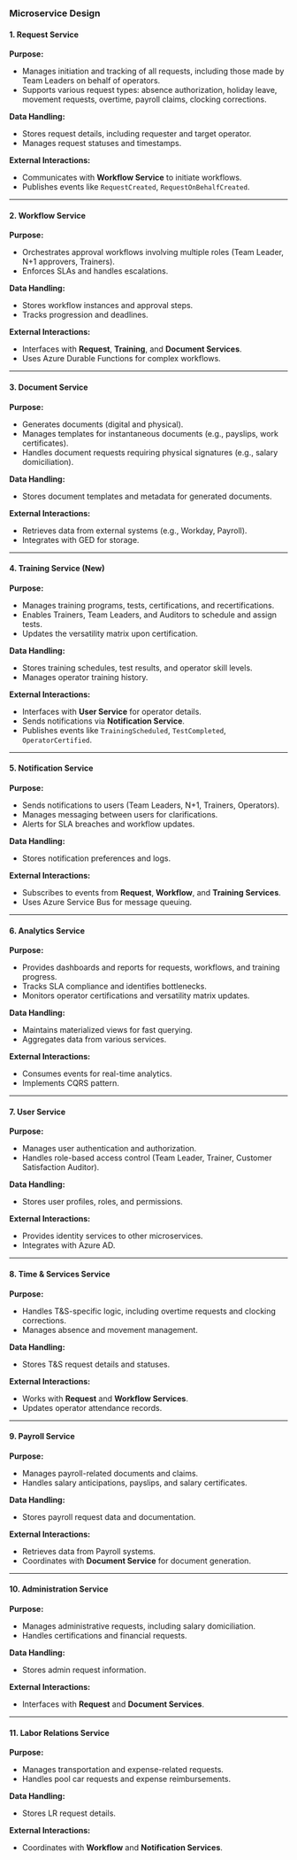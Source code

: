 ### Microservice Design

#### 1. **Request Service**

**Purpose:**

- Manages initiation and tracking of all requests, including those made by Team Leaders on behalf of operators.
- Supports various request types: absence authorization, holiday leave, movement requests, overtime, payroll claims, clocking corrections.

**Data Handling:**

- Stores request details, including requester and target operator.
- Manages request statuses and timestamps.

**External Interactions:**

- Communicates with **Workflow Service** to initiate workflows.
- Publishes events like `RequestCreated`, `RequestOnBehalfCreated`.

---

#### 2. **Workflow Service**

**Purpose:**

- Orchestrates approval workflows involving multiple roles (Team Leader, N+1 approvers, Trainers).
- Enforces SLAs and handles escalations.

**Data Handling:**

- Stores workflow instances and approval steps.
- Tracks progression and deadlines.

**External Interactions:**

- Interfaces with **Request**, **Training**, and **Document Services**.
- Uses Azure Durable Functions for complex workflows.

---

#### 3. **Document Service**

**Purpose:**

- Generates documents (digital and physical).
- Manages templates for instantaneous documents (e.g., payslips, work certificates).
- Handles document requests requiring physical signatures (e.g., salary domiciliation).

**Data Handling:**

- Stores document templates and metadata for generated documents.

**External Interactions:**

- Retrieves data from external systems (e.g., Workday, Payroll).
- Integrates with GED for storage.

---

#### 4. **Training Service** (New)

**Purpose:**

- Manages training programs, tests, certifications, and recertifications.
- Enables Trainers, Team Leaders, and Auditors to schedule and assign tests.
- Updates the versatility matrix upon certification.

**Data Handling:**

- Stores training schedules, test results, and operator skill levels.
- Manages operator training history.

**External Interactions:**

- Interfaces with **User Service** for operator details.
- Sends notifications via **Notification Service**.
- Publishes events like `TrainingScheduled`, `TestCompleted`, `OperatorCertified`.

---

#### 5. **Notification Service**

**Purpose:**

- Sends notifications to users (Team Leaders, N+1, Trainers, Operators).
- Manages messaging between users for clarifications.
- Alerts for SLA breaches and workflow updates.

**Data Handling:**

- Stores notification preferences and logs.

**External Interactions:**

- Subscribes to events from **Request**, **Workflow**, and **Training Services**.
- Uses Azure Service Bus for message queuing.

---

#### 6. **Analytics Service**

**Purpose:**

- Provides dashboards and reports for requests, workflows, and training progress.
- Tracks SLA compliance and identifies bottlenecks.
- Monitors operator certifications and versatility matrix updates.

**Data Handling:**

- Maintains materialized views for fast querying.
- Aggregates data from various services.

**External Interactions:**

- Consumes events for real-time analytics.
- Implements CQRS pattern.

---

#### 7. **User Service**

**Purpose:**

- Manages user authentication and authorization.
- Handles role-based access control (Team Leader, Trainer, Customer Satisfaction Auditor).

**Data Handling:**

- Stores user profiles, roles, and permissions.

**External Interactions:**

- Provides identity services to other microservices.
- Integrates with Azure AD.

---

#### 8. **Time & Services Service**

**Purpose:**

- Handles T&S-specific logic, including overtime requests and clocking corrections.
- Manages absence and movement management.

**Data Handling:**

- Stores T&S request details and statuses.

**External Interactions:**

- Works with **Request** and **Workflow Services**.
- Updates operator attendance records.

---

#### 9. **Payroll Service**

**Purpose:**

- Manages payroll-related documents and claims.
- Handles salary anticipations, payslips, and salary certificates.

**Data Handling:**

- Stores payroll request data and documentation.

**External Interactions:**

- Retrieves data from Payroll systems.
- Coordinates with **Document Service** for document generation.

---

#### 10. **Administration Service**

**Purpose:**

- Manages administrative requests, including salary domiciliation.
- Handles certifications and financial requests.

**Data Handling:**

- Stores admin request information.

**External Interactions:**

- Interfaces with **Request** and **Document Services**.

---

#### 11. **Labor Relations Service**

**Purpose:**

- Manages transportation and expense-related requests.
- Handles pool car requests and expense reimbursements.

**Data Handling:**

- Stores LR request details.

**External Interactions:**

- Coordinates with **Workflow** and **Notification Services**.
